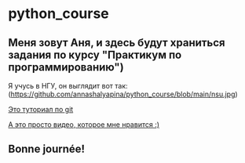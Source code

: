 # python_course
## Меня зовут Аня, и здесь будут храниться задания по курсу "Практикум по программированию")
Я учусь в НГУ, он выглядит вот так:(https://github.com/annashalyapina/python_course/blob/main/nsu.jpg)

[Это туториал по git](https://github.com/BruchesLena/python_course/blob/master/git/Lecture_git.pdf)

[А это просто видео, которое мне нравится :)](https://youtu.be/_9JcCbh0pRk)

## Bonne journée!
